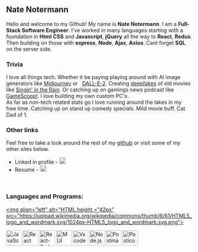 ## Nate Notermann


Hello and welcome to my Github! My name is **Nate Notermann**. I am a **Full-Stack Software Engineer**. I've worked in many languages starting with a foundation in **Html** **CSS** and **Javascript**, **jQuery** all the way to **React**, **Redux**. Then building on those with **express**, **Node**, **Ajax**, **Axios**. Cant forget **SQL** on the server side. 
<br/>

 ### Trivia
 I love all things tech. Whether it be paying playing around with AI image generators like 
  [Midjourney](https://www.midjourney.com/home/) or &nbsp; 
  [DALL-E-2](https://openai.com/dall-e-2/). Creating [deepfakes](https://scontent-msp1-1.cdninstagram.com/v/t50.16885-16/10000000_2565933013530816_5687062031410785406_n.mp4?efg=eyJ2ZW5jb2RlX3RhZyI6InZ0c192b2RfdXJsZ2VuLjEyODAuaWd0di5kZWZhdWx0IiwicWVfZ3JvdXBzIjoiW1wiaWdfd2ViX2RlbGl2ZXJ5X3Z0c19vdGZcIl0ifQ&_nc_ht=scontent-msp1-1.cdninstagram.com&_nc_cat=100&_nc_ohc=DXY3bX3WWMUAX9BlCLt&edm=ALQROFkBAAAA&vs=18077155606276684_3438702132&_nc_vs=HBksFQAYJEdJQ1dtQURBX01uVnN4MEpBSDdzMlVYSmdPeE9idlZCQUFBRhUAAsgBABUAGCRHSlg3TEF2aElhMldQTHNDQUkzYVFIZ1c3VVlxYnZWQkFBQUYVAgLIAQAoABgAGwGIB3VzZV9vaWwBMRUAACaYtv%2FUucScQBUCKAJDMywXQGWFT987ZFoYEmRhc2hfYmFzZWxpbmVfMV92MREAdewHAA%3D%3D&ccb=7-5&oe=63050655&oh=00_AT-flJvvXf_LS8Se7GTYNHxarmQk09GaOnfPzHiPQgh0-w&_nc_sid=30a2ef) of old movies like [Singin' in the Rain](https://www.rottentomatoes.com/m/singin_in_the_rain). Or catching up on gamings news podcast like [GameScoop!](https://www.youtube.com/watch?v=E-HuWmdVVng&list=PL99PCYdTX-vc_2yb9cnTYyqgiO5ujqp2R&ab_channel=IGNGames). I love building my own custom PC's. 
  <br>
  As far as non-tech related stats go I love running around the lakes in my free time. Catching up on stand up comedy specials. Mild movie buff. Cat Dad of 1. 


 ### Other links
 Feel free to take a look around the rest of my [github](https://github.com/NateNotermann)
 or visit some of my other sites below.

- Linked in profile - <a href='https://www.linkedin.com/in/nate-notermann/'><img alt="linkedin" src="https://upload.wikimedia.org/wikipedia/commons/0/01/LinkedIn_Logo.svg" height='18px'/></a>
- Resume - <a href='https://docs.google.com/document/d/1PAUsLDVCmBP8WFY73BN1u5lL5Fr-vDjPn1L0thMjKS0/edit#'><img alt="linkedin" src="https://upload.wikimedia.org/wikipedia/commons/thumb/6/66/Google_Docs_2020_Logo.svg/800px-Google_Docs_2020_Logo.svg.png" height='18px'/></a>



<br>

### Languages and Programs:
<a href="https://html.com/about/" target="_blank"> <img align="left" alt="HTML height ="42px"  src="https://upload.wikimedia.org/wikipedia/commons/thumb/6/61/HTML5_logo_and_wordmark.svg/1024px-HTML5_logo_and_wordmark.svg.png"> </a>

<a href="https://www.javascript.com/" target="_blank"> <img align="left" alt="JavaScript" height ="42px"  src="https://upload.wikimedia.org/wikipedia/commons/9/99/Unofficial_JavaScript_logo_2.svg"> </a>

<a href="https://reactjs.org/" target="_blank"> <img align="left" alt="React" height ="42px" src="https://upload.wikimedia.org/wikipedia/commons/a/a7/React-icon.svg"></a>

<a href="https://react-redux.js.org/" target="_blank"> <img align="left" alt="React-Redux" height ="42px" src="https://d33wubrfki0l68.cloudfront.net/97f337956b87f4589dbf68591f22f5f3dacf2736/55f2a/img/redux_white.svg"></a>

<a href="https://mui.com/" target="_blank"> <img src="https://img.icons8.com/color/480/material-ui.png" align="left" alt="MUI" height='42px'/> </a>

<a href="https://code.visualstudio.com/" target="_blank"> <img src="https://upload.wikimedia.org/wikipedia/commons/9/9a/Visual_Studio_Code_1.35_icon.svg" align="left" alt="Vscode" height='42px'/> </a>

<a href="https://nodejs.org" target="_blank"><img align="left" alt="Node.js" height ="42px" src="https://upload.wikimedia.org/wikipedia/commons/d/d9/Node.js_logo.svg"></a>

<a href="https://www.postman.com/" target="_blank"><img align="left" alt="Postman" height ="42px" src="https://voyager.postman.com/logo/postman-logo-icon-orange.svg"></a>

<a href="https://eggerapps.at/postico/" target="_blank"> <img src="https://images.g2crowd.com/uploads/product/image/large_detail/large_detail_9527e481fa86aee7aef5c962698d78ee/postico.png" align="left" alt="Postico" height='42px'/> </a>


<br>
<br>
<br>
